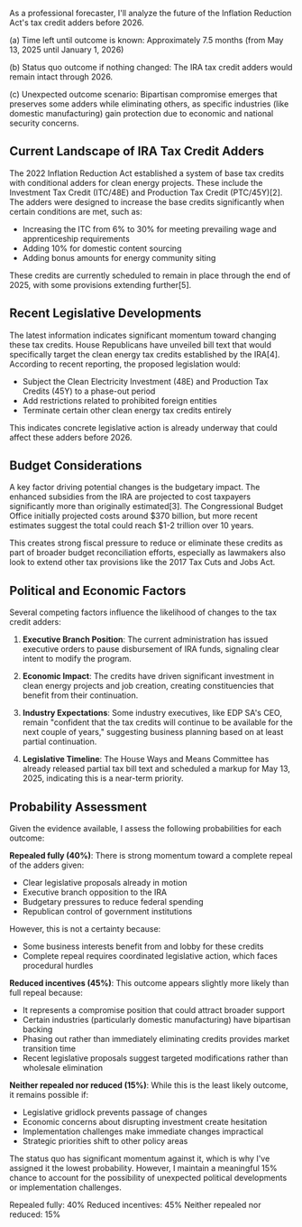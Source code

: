 As a professional forecaster, I'll analyze the future of the Inflation Reduction Act's tax credit adders before 2026.

(a) Time left until outcome is known: Approximately 7.5 months (from May 13, 2025 until January 1, 2026)

(b) Status quo outcome if nothing changed: The IRA tax credit adders would remain intact through 2026.

(c) Unexpected outcome scenario: Bipartisan compromise emerges that preserves some adders while eliminating others, as specific industries (like domestic manufacturing) gain protection due to economic and national security concerns.

## Current Landscape of IRA Tax Credit Adders

The 2022 Inflation Reduction Act established a system of base tax credits with conditional adders for clean energy projects. These include the Investment Tax Credit (ITC/48E) and Production Tax Credit (PTC/45Y)[2]. The adders were designed to increase the base credits significantly when certain conditions are met, such as:

- Increasing the ITC from 6% to 30% for meeting prevailing wage and apprenticeship requirements
- Adding 10% for domestic content sourcing
- Adding bonus amounts for energy community siting

These credits are currently scheduled to remain in place through the end of 2025, with some provisions extending further[5].

## Recent Legislative Developments

The latest information indicates significant momentum toward changing these tax credits. House Republicans have unveiled bill text that would specifically target the clean energy tax credits established by the IRA[4]. According to recent reporting, the proposed legislation would:

- Subject the Clean Electricity Investment (48E) and Production Tax Credits (45Y) to a phase-out period
- Add restrictions related to prohibited foreign entities
- Terminate certain other clean energy tax credits entirely

This indicates concrete legislative action is already underway that could affect these adders before 2026.

## Budget Considerations

A key factor driving potential changes is the budgetary impact. The enhanced subsidies from the IRA are projected to cost taxpayers significantly more than originally estimated[3]. The Congressional Budget Office initially projected costs around $370 billion, but more recent estimates suggest the total could reach $1-2 trillion over 10 years.

This creates strong fiscal pressure to reduce or eliminate these credits as part of broader budget reconciliation efforts, especially as lawmakers also look to extend other tax provisions like the 2017 Tax Cuts and Jobs Act.

## Political and Economic Factors

Several competing factors influence the likelihood of changes to the tax credit adders:

1. **Executive Branch Position**: The current administration has issued executive orders to pause disbursement of IRA funds, signaling clear intent to modify the program.

2. **Economic Impact**: The credits have driven significant investment in clean energy projects and job creation, creating constituencies that benefit from their continuation.

3. **Industry Expectations**: Some industry executives, like EDP SA's CEO, remain "confident that the tax credits will continue to be available for the next couple of years," suggesting business planning based on at least partial continuation.

4. **Legislative Timeline**: The House Ways and Means Committee has already released partial tax bill text and scheduled a markup for May 13, 2025, indicating this is a near-term priority.

## Probability Assessment

Given the evidence available, I assess the following probabilities for each outcome:

**Repealed fully (40%)**: There is strong momentum toward a complete repeal of the adders given:
- Clear legislative proposals already in motion
- Executive branch opposition to the IRA
- Budgetary pressures to reduce federal spending
- Republican control of government institutions

However, this is not a certainty because:
- Some business interests benefit from and lobby for these credits
- Complete repeal requires coordinated legislative action, which faces procedural hurdles

**Reduced incentives (45%)**: This outcome appears slightly more likely than full repeal because:
- It represents a compromise position that could attract broader support
- Certain industries (particularly domestic manufacturing) have bipartisan backing
- Phasing out rather than immediately eliminating credits provides market transition time
- Recent legislative proposals suggest targeted modifications rather than wholesale elimination

**Neither repealed nor reduced (15%)**: While this is the least likely outcome, it remains possible if:
- Legislative gridlock prevents passage of changes
- Economic concerns about disrupting investment create hesitation
- Implementation challenges make immediate changes impractical
- Strategic priorities shift to other policy areas

The status quo has significant momentum against it, which is why I've assigned it the lowest probability. However, I maintain a meaningful 15% chance to account for the possibility of unexpected political developments or implementation challenges.

Repealed fully: 40%
Reduced incentives: 45%
Neither repealed nor reduced: 15%